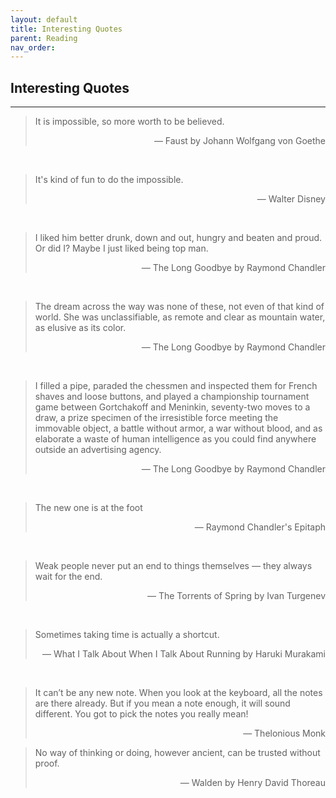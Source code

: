 ```yaml
---
layout: default
title: Interesting Quotes
parent: Reading
nav_order: 
---
```


## Interesting Quotes

---

>It is impossible, so more worth to be believed.
>
><div style="text-align: right"> — Faust by Johann Wolfgang von Goethe </div>

<br>

>It's kind of fun to do the impossible.
>
><div style="text-align: right"> — Walter Disney </div>

<br>

>I liked him better drunk, down and out, hungry and beaten and proud. Or did I? Maybe I just liked being top man. 
>
><div style="text-align: right"> — The Long Goodbye by Raymond Chandler </div>

<br>

>The dream across the way was none of these, not even of that kind of world. She was unclassifiable, as remote and clear as mountain water, as elusive as its color. 
>
><div style="text-align: right"> — The Long Goodbye by Raymond Chandler </div>

<br>

>I filled a pipe, paraded the chessmen and inspected them for French shaves and loose buttons, and played a championship tournament game between Gortchakoff and Meninkin, seventy-two moves to a draw, a prize specimen of the irresistible force meeting the immovable object, a battle without armor, a war without blood, and as elaborate a waste of human intelligence as you could find anywhere outside an advertising agency. 
>
><div style="text-align: right"> — The Long Goodbye by Raymond Chandler </div>

<br>

>The new one is at the foot
>
><div style="text-align: right"> — Raymond Chandler's Epitaph </div>

<br>

>Weak people never put an end to things themselves — they always wait for the end.
>
><div style="text-align: right"> — The Torrents of Spring by Ivan Turgenev </div>

<br>

>Sometimes taking time is actually a shortcut.
>
><div style="text-align: right"> — What I Talk About When I Talk About Running by Haruki Murakami </div>

<br>

>It can’t be any new note. When you look at the keyboard, all the notes are there already. But if you mean a note enough, it will sound different. You got to pick the notes you really mean!
>
><div style="text-align: right"> — Thelonious Monk </div>

>No way of thinking or doing, however ancient, can be trusted without proof.
>
><div style="text-align: right"> — Walden by Henry David Thoreau</div>

<br>
 